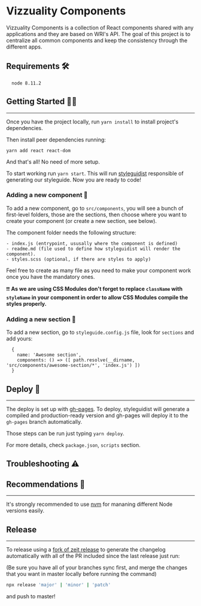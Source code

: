 # Vizzuality Components

Vizzuality Components is a collection of React components shared with any applications and they are based on WRI's API.
The goal of this project is to centralize all common components and keep the consistency through the different apps.

## Requirements 🛠️
```
  node 8.11.2
```

## Getting Started 👨‍💻
---
Once you have the project locally, run `yarn install` to install project's dependencies.

Then install peer dependencies running:

```
yarn add react react-dom
```

And that's all! No need of more setup.

To start working run `yarn start`. This will run [styleguidist](https://github.com/styleguidist/react-styleguidist) responsible of generating our styleguide. Now you are ready to code!


### Adding a new component 👾
To add a new component, go to `src/components`, you will see a bunch of first-level folders, those are the sections, then choose where you want to create your component (or create a new section, see below).

The component folder needs the following structure:
```
- index.js (entrypoint, ususally where the component is defined)
- readme.md (file used to define how styleguidist will render the component).
- styles.scss (optional, if there are styles to apply)
```

Feel free to create as many file as you need to make your component work once you have the mandatory ones.

❗❗ **As we are using CSS Modules don't forget to replace `className` with `styleName` in your component in order to allow CSS Modules compile
the styles properly.**

### Adding a new section 📜
To add a new section, go to `styleguide.config.js` file, look for `sections` and add yours:
```
  {
    name: 'Awesome section',
    components: () => ([ path.resolve(__dirname, 'src/components/awesome-section/*', 'index.js') ])
  }
```

## Deploy 🚀
---
The deploy is set up with [gh-pages](https://github.com/tschaub/gh-pages). To deploy, styleguidist will generate a compiled and production-ready version and gh-pages will deploy it to the `gh-pages` branch automatically.

Those steps can be run just typing `yarn deploy`.

For more details, check `package.json`, `scripts` section.

## Troubleshooting ⚠️

## Recommendations 🐰
---

It's strongly recommended to use [nvm](https://github.com/creationix/nvm) for mananing different Node versions easily.

## Release
---

To release using a [fork of zeit release](https://github.com/vizzuality/release) to generate the changelog automatically with all of the PR included since the last release just run:

(Be sure you have all of your branches sync first,
and merge the changes that you want in master locally before running the command)

```bash
npx release 'major' | 'minor' | 'patch'
```

and push to master!
